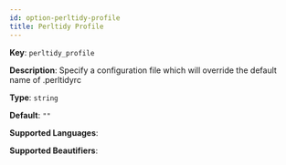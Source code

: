 ```yaml
---
id: option-perltidy-profile
title: Perltidy Profile
---
```

**Key**: `perltidy_profile`

**Description**: Specify a configuration file which will override the default name of .perltidyrc

**Type**: `string`

**Default**: `""`

**Supported Languages**: 

**Supported Beautifiers**: 
